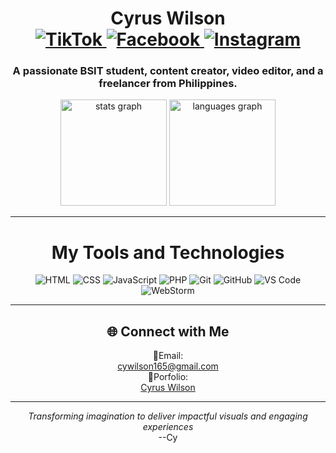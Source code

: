 <h1 align = "center">
	Cyrus Wilson <br>
  <a href="https://www.tiktok.com/@cy_programming?is_from_webapp=1&sender_device=pc">
	<img src="https://img.shields.io/badge/-TikTok-000000?logo=tiktok&logoColor=white&style=flat" alt="TikTok">  
  </a>
  <a href = "https://www.facebook.com/cyrus.wilson.5492">
	  <img src="https://img.shields.io/badge/-Facebook-1877F2?logo=facebook&logoColor=white&style=flat" alt="Facebook">
  </a>
  <a href = "https://www.instagram.com/_cywilson_/">
	  <img src="https://img.shields.io/badge/-Instagram-E4405F?logo=instagram&logoColor=white&style=flat" alt="Instagram">
  </a>
</h1>
<h3 align = "center">
	A passionate BSIT student, content creator, video editor, and a freelancer from Philippines.
</h3>

<div align="center">
  <img src="https://github-readme-stats.vercel.app/api?username=HaruCy16&theme=tokyonight&show_icons=true&hide_border=true&count_private=true" height="170" alt="stats graph"  />
  <img src="https://github-readme-stats.vercel.app/api/top-langs/?username=HaruCy16&theme=tokyonight&show_icons=true&hide_border=true&layout=compact" height="170" alt="languages graph"  />
</div>
<hr>
<h1 align = "center"> My Tools and Technologies </h1>

<p align="center">
  <img src="https://img.shields.io/badge/-HTML-E34F26?logo=html5&logoColor=white&style=flat" alt="HTML">
  <img src="https://img.shields.io/badge/-CSS-1572B6?logo=css3&logoColor=white&style=flat" alt="CSS">
  <img src="https://img.shields.io/badge/-JavaScript-F7DF1E?logo=javascript&logoColor=black&style=flat" alt="JavaScript">
  <img src="https://img.shields.io/badge/-PHP-777BB4?logo=php&logoColor=white&style=flat" alt="PHP">
  <img src="https://img.shields.io/badge/-Git-F05032?logo=git&logoColor=white&style=flat" alt="Git">
  <img src="https://img.shields.io/badge/-GitHub-181717?logo=github&logoColor=white&style=flat" alt="GitHub">
  <img src="https://img.shields.io/badge/VS%20Code-007ACC?logo=visual-studio-code&logoColor=white&style=flat" alt="VS Code">
  <img src="https://img.shields.io/badge/WebStorm-000000?logo=webstorm&logoColor=white&style=flat" alt="WebStorm">
</p>
<hr>

<h2 align = "center">🌐 Connect with Me</h2>
<p align = "center">
	💌Email: <br> <a href = "mailto:cywilson165@gmail.com">cywilson165@gmail.com</a> <br>
	🌟Porfolio: <br> <a href = "https://cy-wilson-web-portfolio.vercel.app/" target = "_blank">Cyrus Wilson</a> <br>
</p>
<hr border = "1px solid gray"></hr>
<p align = "center">
	<i>Transforming imagination to deliver impactful visuals and engaging experiences</i> <br> --Cy
</p>

